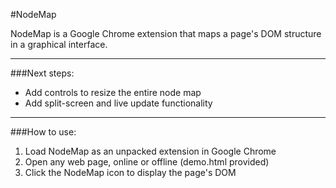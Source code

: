 #NodeMap

NodeMap is a Google Chrome extension that maps a page's DOM
structure in a graphical interface.

------------------------

###Next steps:
* Add controls to resize the entire node map
* Add split-screen and live update functionality

------------------------

###How to use:
1. Load NodeMap as an unpacked extension in Google Chrome
2. Open any web page, online or offline (demo.html provided)
3. Click the NodeMap icon to display the page's DOM